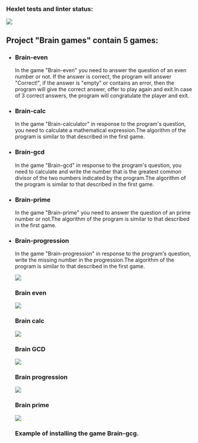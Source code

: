 ### Hexlet tests and linter status:
<a href="https://codeclimate.com/github/Ilya-67/frontend-project-44/maintainability"><img src="https://api.codeclimate.com/v1/badges/f2e708b6a1a110b3d43b/maintainability" /></a>

<h2>Project "Brain games" contain 5 games:</h2>
<ul>
    <li>
        <h3>Brain-even</h3>
        <p>In the game "Brain-even" you need to answer the question of an even number or not.
        If the answer is correct, the program will answer "Correct!", if the answer is "empty" or contains an error, then the program will give the correct answer, offer to play again and exit.In case of 3 correct answers, the program will congratulate the player and exit.</p>
    </li>
    <li>
        <h3>Brain-calc</h3>
        <p>In the game "Brain-calculator" in response to the program's question, you need to calculate a mathematical expression.The algorithm of the program is similar to that described in the first game.</p>
    </li>
    <li>
        <h3>Brain-gcd</h3>
        <p>In the game "Brain-gcd" in response to the program's question, you need to calculate and write the number that is the greatest common divisor of the two numbers indicated by the program.The algorithm of the program is similar to that described in the first game.</p>
    </li>
    <li>
        <h3>Brain-prime</h3>
        <p>In the game "Brain-prime" you need to answer the question of an prime number or not.The algorithm of the program is similar to that described in the first game.</p>
    </li>
    <li>
        <h3>Brain-progression</h3>
        <p>In the game "Brain-progression" in response to the program's question, write the missing number in the progression.The algorithm of the program is similar to that described in the first game.</p>
    </li>
<a href="https://asciinema.org/a/Cae4PJPDQ29sM51HbmaO8VnsD" target="_blank"><img src="https://asciinema.org/a/Cae4PJPDQ29sM51HbmaO8VnsD.svg" /></a>
<h3>Brain even</h3>
<a href="https://asciinema.org/a/SqkJhYk7RBM2DtFWRhwxK5Hzn" target="_blank"><img src="https://asciinema.org/a/SqkJhYk7RBM2DtFWRhwxK5Hzn.svg" /></a>
<h3>Brain calc</h3>
<a href="https://asciinema.org/a/HI4V3uq9v77fVm77HWSPLTCuy" target="_blank"><img src="https://asciinema.org/a/HI4V3uq9v77fVm77HWSPLTCuy.svg" /></a>
<h3>Brain GCD</h3>
<a href="https://asciinema.org/a/lBDOahEuCUXNMYOVhfKruqkBs" target="_blank"><img src="https://asciinema.org/a/lBDOahEuCUXNMYOVhfKruqkBs.svg" /></a>
<h3>Brain progression</h3>
<a href="https://asciinema.org/a/wj13NslYxh9t2UWH6Z341fk4V" target="_blank"><img src="https://asciinema.org/a/wj13NslYxh9t2UWH6Z341fk4V.svg" /></a>
<h3>Brain prime</h3>
<a href="https://asciinema.org/a/AjBXKpRqia7bK2LovqkEVJvSR" target="_blank"><img src="https://asciinema.org/a/AjBXKpRqia7bK2LovqkEVJvSR.svg" /></a>
<h3>Example of installing the game Brain-gcg.</h3>